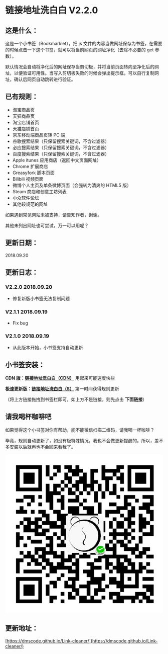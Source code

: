 链接地址洗白白 V2.2.0
===

这是什么：
---

这是一个小书签（Bookmarklet），把 js 文件的内容当做网址保存为书签，在需要的时候点击一下这个书签，就可以将当前网页的网址净化（去除不必要的 get 参数）。

默认情况会自动将净化后的网址保存当剪切板，并将当前页面转向至净化后的网址，以便验证可用性。当写入剪切板失败的时候会弹出提示框，可以自行复制网址，确认后网页自动跳转进行验证。

已有规则：
---

* 淘宝商品页
* 天猫商品页
* 淘宝店铺首页
* 天猫店铺首页
* 京东移动端商品页转 PC 端
* 谷歌搜索结果（只保留搜索关键词，不含过滤器）
* 必应搜索结果（只保留搜索关键词，不含过滤器）
* 百度搜索结果（只保留搜索关键词，不含过滤器）
* Apple itunes 应用商店（返回中文页面网址）
* Chrome 扩展商店
* Greasyfork 脚本页面
* Bilibili 视频页面
* 微博个人主页及单条微博页面（会强转为清爽的 HTML5 版）
* Steam 商店和创意工坊列表
* 小众软件论坛
* 其他较规范的网址

如果遇到常见网站未被支持，请告知作者，谢谢。

其他未列出网址也可尝试，万一可以用呢？

更新日期：
---
2018.09.20

更新日志：
---
### V2.2.0 2018.09.20

* 修复新版小书签无法复制问题

### V2.1.1 2018.09.19

* Fix bug

### V2.1.0 2018.09.19

* 从此版本开始，小书签支持自动更新


小书签安装：
---

**CDN 版：<a href="javascript: (function () { let script = document.createElement('script'); script.type = 'text/javascript'; script.src = 'https://cdn.rawgit.com/dmscode/Link-cleaner/master/Link-cleaner-2.2.js'; document.body.appendChild(script); let wait_for_script_load = function (){ if(typeof(dms_get_pure_url) === 'function'){ get_pure_url(); }else{ window.setTimeout(wait_for_script_load, 100); } }(); })();">链接地址洗白白（CDN）</a>** 用起来可能速度快些

**极速更新版：<a href="javascript: (function () { let script = document.createElement('script'); script.type = 'text/javascript'; script.src = 'https://rawgit.com/dmscode/Link-cleaner/master/Link-cleaner-2.2.js'; document.body.appendChild(script); let wait_for_script_load = function (){ if(typeof(dms_get_pure_url) === 'function'){ get_pure_url(); }else{ window.setTimeout(wait_for_script_load, 100); } }(); })();">链接地址洗白白（S）</a>** 第一时间获得规则更新

（将上方链接拖拽到书签栏即可，如上方不是链接，则先点击 **下面链接**）

请我喝杯咖啡吧
---

如果觉得这个小书签对你有帮助，能不能微信扫描二维码，请我喝一杯咖啡？

毕竟，规则自动更新了，如没有极特殊情况，我也不会做更新提醒的。所以，差不多安装以后就再也不会回来看我了。

![请我喝杯咖啡吧~](./qrcode.png)

更新地址：
---

[https://dmscode.github.io/Link-cleaner/](https://dmscode.github.io/Link-cleaner/)